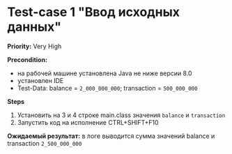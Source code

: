 # Test-case 1 "Ввод исходных данных"

**Priority:** Very High

**Precondition:**
* на рабочей машине установлена Java не ниже версии 8.0
* установлен IDE
* Test-Data: balance = `2_000_000_000`; transaction = `500_000_000`

**Steps**

1. Установить на 3 и 4 строке main.class значения `balance` и `transaction`
1. Запустить код на исполнение CTRL+SHIFT+F10

**Ожидаемый результат:** в логе выводится сумма значений balance и transaction `2_500_000_000`
